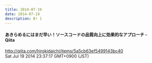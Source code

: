 ```yaml
---
title: 2014-07-19
date: 2014-07-19
description: B! 1
---
```


#### あきらめるにはまだ早い！ソースコードの品質向上に効果的なアプローチ - Qiita
http://qiita.com/hirokidaichi/items/5a5cb63ef5499143bc40<br>
Sat Jul 19 2014 23:37:17 GMT+0900 (JST)<br>


